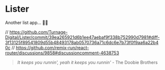 # Lister

Another list app... 🤦‍♂️

// https://github.com/Turnage-Digital/Lister/commit/39ea265921d6b1ee47aebaf9f338b752990d7981#diff-3f13125f89541809d55b48493178ab0570736a71c6dc6e7b73f0f9aa6a22b40c
// https://github.com/remix-run/react-router/discussions/9858#discussioncomment-4638753

> _It keeps you runnin', yeah it keeps you runnin'_ - The Doobie Brothers
